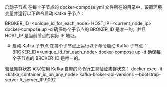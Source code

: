 启动子节点
在每个子节点的 docker-compose.yml 文件所在的目录中，设置环境变量并运行以下命令启动 Kafka 子节点：

BROKER_ID=<unique_id_for_each_node> HOST_IP=<current_node_ip> docker-compose up -d
确保每个子节点的 BROKER_ID 是唯一的，并且 HOST_IP 是当前节点的实际 IP 地址。

4. 启动 Kafka 子节点
在每个子节点上运行以下命令启动 Kafka 子节点：
BROKER_ID=<unique_id_for_each_node> docker-compose up -d
确保每个子节点的 BROKER_ID 是唯一的。

验证集群状态
可以使用 Kafka 自带的命令行工具验证集群状态：
docker exec -it <kafka_container_id_on_any_node> kafka-broker-api-versions --bootstrap-server A_server_IP:9092